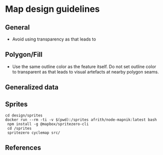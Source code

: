# Map design guidelines

## General

- Avoid using transparency as that leads to 

## Polygon/Fill
- Use the same outline color as the feature itself. Do not set outline color to transparent as that leads to visual artefacts at nearby polygon  seams.

## Generalized data

## Sprites

```
cd design/sprites
docker run --rm -ti -v $(pwd):/sprites afrith/node-mapnik:latest bash
 npm install -g @mapbox/spritezero-cli
 cd /sprites
 spritezero cyclemap src/
```

## References


